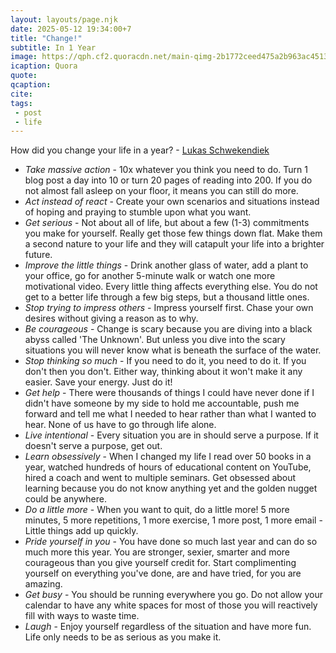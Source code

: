 ```yaml
---
layout: layouts/page.njk
date: 2025-05-12 19:34:00+7
title: "Change!"
subtitle: In 1 Year
image: https://qph.cf2.quoracdn.net/main-qimg-2b1772ceed475a2b963ac45130842fdd-lq
icaption: Quora
quote:
qcaption:
cite:
tags: 
 - post
 - life
---
```

How did you change your life in a year? - [Lukas Schwekendiek](https://qr.ae/pAgN00)

- *Take massive action* - 10x whatever you think you need to do. Turn 1 blog post a day into 10 or turn 20 pages of reading into 200. If you do not almost fall asleep on your floor, it means you can still do more.
- *Act instead of react* - Create your own scenarios and situations instead of hoping and praying to stumble upon what you want.
- *Get serious* - Not about all of life, but about a few (1-3) commitments you make for yourself. Really get those few things down flat. Make them a second nature to your life and they will catapult your life into a brighter future.
- *Improve the little things* - Drink another glass of water, add a plant to your office, go for another 5-minute walk or watch one more motivational video. Every little thing affects everything else. You do not get to a better life through a few big steps, but a thousand little ones.
- *Stop trying to impress others* - Impress yourself first. Chase your own desires without giving a reason as to why.
- *Be courageous* - Change is scary because you are diving into a black abyss called 'The Unknown'. But unless you dive into the scary situations you will never know what is beneath the surface of the water.
- *Stop thinking so much* - If you need to do it, you need to do it. If you don't then you don't. Either way, thinking about it won't make it any easier. Save your energy. Just do it!
- *Get help* - There were thousands of things I could have never done if I didn't have someone by my side to hold me accountable, push me forward and tell me what I needed to hear rather than what I wanted to hear. None of us have to go through life alone.
- *Live intentional* - Every situation you are in should serve a purpose. If it doesn't serve a purpose, get out.
- *Learn obsessively* - When I changed my life I read over 50 books in a year, watched hundreds of hours of educational content on YouTube, hired a coach and went to multiple seminars. Get obsessed about learning because you do not know anything yet and the golden nugget could be anywhere.
- *Do a little more* - When you want to quit, do a little more! 5 more minutes, 5 more repetitions, 1 more exercise, 1 more post, 1 more email - Little things add up quickly.
- *Pride yourself in you* - You have done so much last year and can do so much more this year. You are stronger, sexier, smarter and more courageous than you give yourself credit for. Start complimenting yourself on everything you've done, are and have tried, for you are amazing.
- *Get busy* - You should be running everywhere you go. Do not allow your calendar to have any white spaces for most of those you will reactively fill with ways to waste time.
- *Laugh* - Enjoy yourself regardless of the situation and have more fun. Life only needs to be as serious as you make it.
